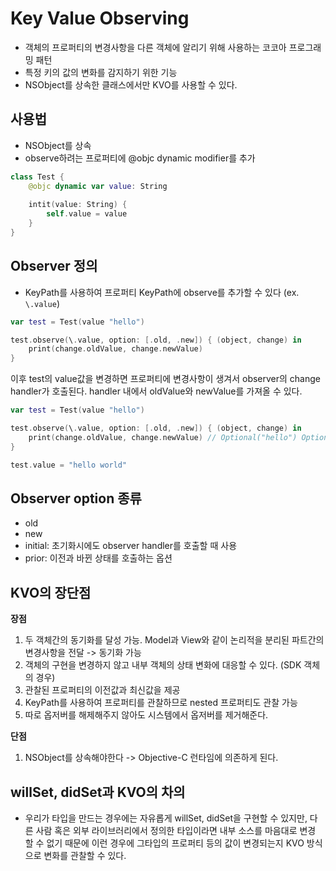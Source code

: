 # Key Value Observing
- 객체의 프로퍼티의 변경사항을 다른 객체에 알리기 위해 사용하는 코코아 프로그래밍 패턴
- 특정 키의 값의 변화를 감지하기 위한 기능
- NSObject를 상속한 클래스에서만 KVO를 사용할 수 있다.


## 사용법
- NSObject를 상속
- observe하려는 프로퍼티에 @objc dynamic modifier를 추가 

```Swift
class Test {
    @objc dynamic var value: String
    
    intit(value: String) {
        self.value = value
    }
}
```

## Observer 정의
- KeyPath를 사용하여 프로퍼티 KeyPath에 observe를 추가할 수 있다 (ex. `\.value`)

```Swift
var test = Test(value "hello")

test.observe(\.value, option: [.old, .new]) { (object, change) in
    print(change.oldValue, change.newValue)
}
```

이후 test의 value값을 변경하면 프로퍼티에 변경사항이 생겨서 observer의 change handler가 호출된다. handler 내에서 oldValue와 newValue를 가져올 수 있다.

```Swift
var test = Test(value "hello")

test.observe(\.value, option: [.old, .new]) { (object, change) in
    print(change.oldValue, change.newValue) // Optional("hello") Optional("hello world")
}

test.value = "hello world"
```

## Observer option 종류
- old
- new 
- initial: 초기화시에도 observer handler를 호출할 때 사용
- prior: 이전과 바뀐 상태를 호출하는 옵션


## KVO의 장단점
 **장점**
 1. 두 객체간의 동기화를 달성 가능. Model과 View와 같이 논리적을 분리된 파트간의 변경사항을 전달 -> 동기화 가능
 2. 객체의 구현을 변경하지 않고 내부 객체의 상태 변화에 대응할 수 있다. (SDK 객체의 경우)
 3. 관찰된 프로퍼티의 이전값과 최신값을 제공
 4. KeyPath를 사용하여 프로퍼티를 관찰하므로 nested 프로퍼티도 관찰 가능
 5. 따로 옵저버를 해제해주지 않아도 시스템에서 옵저버를 제거해준다.
 
 **단점**
 1. NSObject를 상속해야한다 -> Objective-C 런타임에 의존하게 된다.
 
 ## willSet, didSet과 KVO의 차의
 - 우리가 타입을 만드는 경우에는 자유롭게 willSet, didSet을 구현할 수 있지만, 다른 사람 혹은 외부 라이브러리에서 정의한 타입이라면 내부 소스를 마음대로 변경 할 수 없기 때문에 이런 경우에 그타입의 프로퍼티 등의 값이 변경되는지 KVO 방식으로 변화를 관찰할 수 있다.
